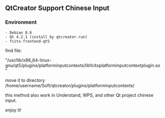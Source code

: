 QtCreator Support Chinese Input
------

### Environment
    - Debian 8.6
    - Qt 4.2.1 (install by qtcreator.run)
    - fcitx-frontend-qt5

find file:

"/usr/lib/x86_64-linux-gnu/qt5/plugins/platforminputcontexts/libfcitxplatforminputcontextplugin.so"

move it to directory /home/username/Soft/qtcreator/plugins/platforminputcontexts/

this method also work in Understand, WPS, and other Qt project chinese input.

enjoy it!
